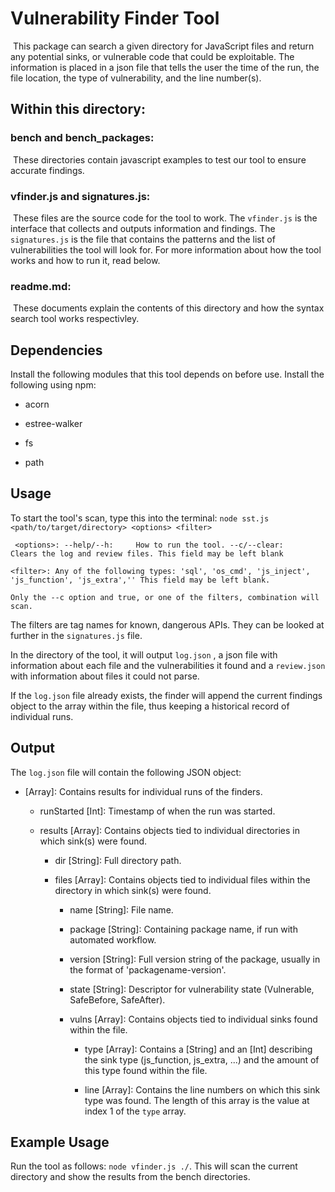 # Vulnerability Finder Tool

​	This package can search a given directory for JavaScript files and return any potential sinks, or vulnerable code that could be exploitable. The information is placed in a json file that tells the user the time of the run, the file location, the type of vulnerability, and the line number(s).



## Within this directory:

### bench and bench_packages:

​	These directories contain javascript examples to test our tool to ensure accurate findings. 

### vfinder.js and signatures.js:

​	These files are the source code for the tool to work. The `vfinder.js` is the interface that collects and outputs information and findings. The `signatures.js` is the file that contains the patterns and the list of vulnerabilities the tool will look for. For more information about how the tool works and how to run it, read below. 

### readme.md:

​	These documents explain the contents of this directory and how the syntax search tool works respectivley. 



## Dependencies

Install the following modules that this tool depends on before use. Install the following using npm:

- acorn

- estree-walker

- fs

- path

  

## Usage

To start the tool's scan, type this into the terminal: ```node sst.js <path/to/target/directory> <options> <filter>```

`` 	<options>:
		--help/--h:		How to run the tool.
		--c/--clear:	Clears the log and review files.
		This field may be left blank
`` 	

``<filter>:
		Any of the following types: 'sql', 'os_cmd', 'js_inject', 'js_function', 'js_extra',''
		This field may be left blank.``	

``Only the --c option and true, or one of the filters, combination will scan.``

The filters are tag names for known, dangerous APIs. They can be looked at further in the `signatures.js` file.

In the directory of the tool, it will output `log.json` , a json file with information about each file and the vulnerabilities it found and a `review.json` with information about files it could not parse.

If the `log.json` file already exists, the finder will append the current findings object to the array within the file, thus keeping a historical record of individual runs.



## Output

The `log.json` file will contain the following JSON object:

- \[Array\]: Contains results for individual runs of the finders.

  - runStarted \[Int\]: Timestamp of when the run was started.

  - results \[Array\]: Contains objects tied to individual directories in which sink(s) were found.

    - dir \[String\]: Full directory path.

    - files \[Array\]: Contains objects tied to individual files within the directory in which sink(s) were found.

      - name \[String\]: File name.

      - package \[String\]: Containing package name, if run with automated workflow.

      - version \[String\]: Full version string of the package, usually in the format of 'packagename-version'.

      - state \[String\]: Descriptor for vulnerability state (Vulnerable, SafeBefore, SafeAfter).

      - vulns \[Array\]: Contains objects tied to individual sinks found within the file.

        - type \[Array\]: Contains a \[String\] and an \[Int\] describing the sink type (js_function, js_extra, ...) and the amount of this type found within the file.

        - line \[Array\]: Contains the line numbers on which this sink type was found. The length of this array is the value at index 1 of the `type` array.

          

## Example Usage

Run the tool as follows: `node vfinder.js ./`. This will scan the current directory and show the results from the bench directories.